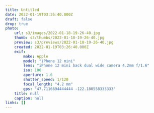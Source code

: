 ```yaml
---
title: Untitled
date: 2022-01-19T03:26:40.000Z
draft: false
drop: true
photo:
    url: s3/images/2022-01-18-19-26-40.jpg
    thumb: s3/thumbs/2022-01-18-19-26-40.jpg
    preview: s3/previews/2022-01-18-19-26-40.jpg
    created: 2022-01-19T03:26:40.000Z
    exif:
        make: Apple
        model: "iPhone 12 mini"
        lens: "iPhone 12 mini back dual wide camera 4.2mm f/1.6"
        iso: 100
        aperture: 1.6
        shutter_speed: 1/120
        focal_length: "4.2 mm"
        gps: "47.7116694444444 -122.180558333333"
    title: null
    caption: null
links: []
---
```

